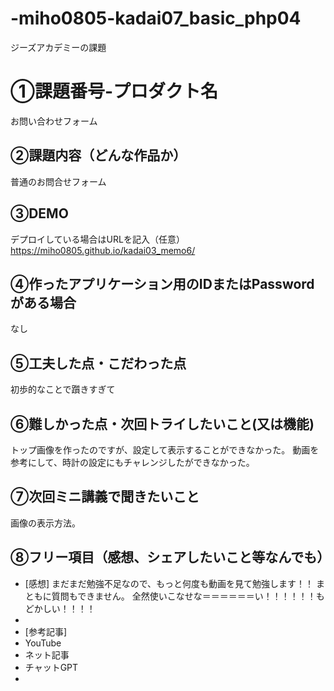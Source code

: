# -miho0805-kadai07_basic_php04
ジーズアカデミーの課題

# ①課題番号-プロダクト名

お問い合わせフォーム

## ②課題内容（どんな作品か）

普通のお問合せフォーム

## ③DEMO

デプロイしている場合はURLを記入（任意）https://miho0805.github.io/kadai03_memo6/

## ④作ったアプリケーション用のIDまたはPasswordがある場合

なし

## ⑤工夫した点・こだわった点

初歩的なことで躓きすぎて

## ⑥難しかった点・次回トライしたいこと(又は機能)

  トップ画像を作ったのですが、設定して表示することができなかった。
  動画を参考にして、時計の設定にもチャレンジしたができなかった。

## ⑦次回ミニ講義で聞きたいこと

画像の表示方法。

## ⑧フリー項目（感想、シェアしたいこと等なんでも）

- [感想]
まだまだ勉強不足なので、もっと何度も動画を見て勉強します！！
まともに質問もできません。
全然使いこなせな＝＝＝＝＝＝い！！！！！！もどかしい！！！！
- 
- [参考記事]
- YouTube
- ネット記事
- チャットGPT
- 

